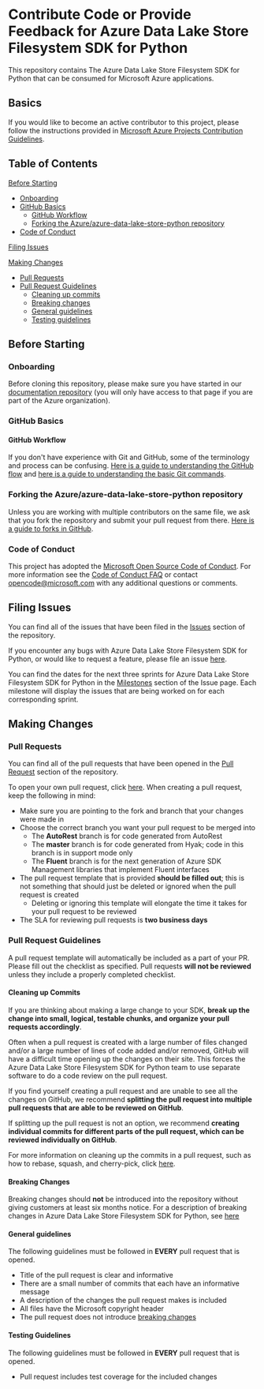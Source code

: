 # Contribute Code or Provide Feedback for Azure Data Lake Store Filesystem SDK for Python

This repository contains The Azure Data Lake Store Filesystem SDK for Python that can be consumed for Microsoft Azure applications.

## Basics

If you would like to become an active contributor to this project, please follow the instructions provided in [Microsoft Azure Projects Contribution Guidelines](http://azure.github.io/guidelines/).

## Table of Contents

[Before Starting](#before-starting)
- [Onboarding](#onboarding)
- [GitHub Basics](#github-basics)
    - [GitHub Workflow](#github-workflow)
    - [Forking the Azure/azure-data-lake-store-python repository](#forking-the-azureazure-data-lake-store-python-repository)
- [Code of Conduct](#code-of-conduct)

[Filing Issues](#filing-issues)

[Making Changes](#making-changes)
- [Pull Requests](#pull-requests)
- [Pull Request Guidelines](#pull-request-guidelines)
    - [Cleaning up commits](#cleaning-up-commits)
    - [Breaking changes](#breaking-changes)
    - [General guidelines](#general-guidelines)
    - [Testing guidelines](#testing-guidelines)

## Before Starting

### Onboarding

Before cloning this repository, please make sure you have started in our [documentation repository](https://github.com/Azure/adx-documentation-pr) (you will only have access to that page if you are part of the Azure organization).

### GitHub Basics

#### GitHub Workflow

If you don't have experience with Git and GitHub, some of the terminology and process can be confusing. [Here is a guide to understanding the GitHub flow](https://guides.github.com/introduction/flow/) and [here is a guide to understanding the basic Git commands](https://services.github.com/kit/downloads/github-git-cheat-sheet.pdf).

### Forking the Azure/azure-data-lake-store-python repository

Unless you are working with multiple contributors on the same file, we ask that you fork the repository and submit your pull request from there. [Here is a guide to forks in GitHub](https://guides.github.com/activities/forking/).

###  Code of Conduct

This project has adopted the [Microsoft Open Source Code of Conduct](https://opensource.microsoft.com/codeofconduct/). For more information see the [Code of Conduct FAQ](https://opensource.microsoft.com/codeofconduct/faq/) or contact [opencode@microsoft.com](mailto:opencode@microsoft.com) with any additional questions or comments.

## Filing Issues

You can find all of the issues that have been filed in the [Issues](https://github.com/Azure/azure-data-lake-store-python/issues) section of the repository.

If you encounter any bugs with Azure Data Lake Store Filesystem SDK for Python, or would like to request a feature, please file an issue [here](https://github.com/Azure/azure-data-lake-store-python/issues/new).

You can find the dates for the next three sprints for Azure Data Lake Store Filesystem SDK for Python in the [Milestones](https://github.com/Azure/azure-data-lake-store-python/milestones) section of the Issue page. Each milestone will display the issues that are being worked on for each corresponding sprint.

## Making Changes

### Pull Requests

You can find all of the pull requests that have been opened in the [Pull Request](https://github.com/Azure/azure-data-lake-store-python/pulls) section of the repository.

To open your own pull request, click [here](https://github.com/Azure/azure-data-lake-store-python/compare). When creating a pull request, keep the following in mind:
- Make sure you are pointing to the fork and branch that your changes were made in
- Choose the correct branch you want your pull request to be merged into
    - The **AutoRest** branch is for code generated from AutoRest
    - The **master** branch is for code generated from Hyak; code in this branch is in support mode only
    - The **Fluent** branch is for the next generation of Azure SDK Management libraries that implement Fluent interfaces
- The pull request template that is provided **should be filled out**; this is not something that should just be deleted or ignored when the pull request is created
    - Deleting or ignoring this template will elongate the time it takes for your pull request to be reviewed
- The SLA for reviewing pull requests is **two business days**

### Pull Request Guidelines

A pull request template will automatically be included as a part of your PR. Please fill out the checklist as specified. Pull requests **will not be reviewed** unless they include a properly completed checklist.

#### Cleaning up Commits

If you are thinking about making a large change to your SDK, **break up the change into small, logical, testable chunks, and organize your pull requests accordingly**.

Often when a pull request is created with a large number of files changed and/or a large number of lines of code added and/or removed, GitHub will have a difficult time opening up the changes on their site. This forces the Azure Data Lake Store Filesystem SDK for Python team to use separate software to do a code review on the pull request.

If you find yourself creating a pull request and are unable to see all the changes on GitHub, we recommend **splitting the pull request into multiple pull requests that are able to be reviewed on GitHub**.

If splitting up the pull request is not an option, we recommend **creating individual commits for different parts of the pull request, which can be reviewed individually on GitHub**.

For more information on cleaning up the commits in a pull request, such as how to rebase, squash, and cherry-pick, click [here](https://github.com/Azure/azure-powershell/blob/dev/documentation/cleaning-up-commits.md).

#### Breaking Changes

Breaking changes should **not** be introduced into the repository without giving customers at least six months notice. For a description of breaking changes in Azure Data Lake Store Filesystem SDK for Python, see [here](https://github.com/Azure/azure-data-lake-store-python/blob/master/.github/breaking-changes.md)

#### General guidelines

The following guidelines must be followed in **EVERY** pull request that is opened.

- Title of the pull request is clear and informative
- There are a small number of commits that each have an informative message
- A description of the changes the pull request makes is included
- All files have the Microsoft copyright header
- The pull request does not introduce [breaking changes](https://github.com/Azure/azure-data-lake-store-python/blob/master/.github/breaking-changes.md)

#### Testing Guidelines

The following guidelines must be followed in **EVERY** pull request that is opened.

- Pull request includes test coverage for the included changes
